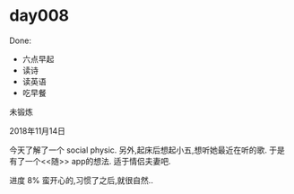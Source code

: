 # day008

Done:
- 六点早起
- 读诗
- 读英语
- 吃早餐

未锻炼

2018年11月14日

今天了解了一个 social physic.
另外,起床后想起小五,想听她最近在听的歌. 于是有了一个<<随>> app的想法.
适于情侣夫妻吧.

进度 8%
蛮开心的,习惯了之后,就很自然..
